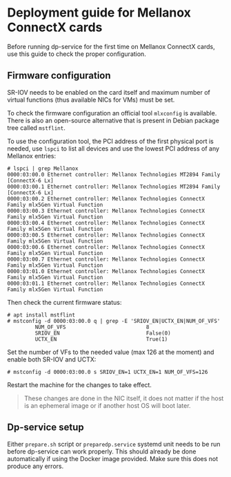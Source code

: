 # Deployment guide for Mellanox ConnectX cards
Before running dp-service for the first time on Mellanox ConnectX cards, use this guide to check the proper configuration.


## Firmware configuration
SR-IOV needs to be enabled on the card itself and maximum number of virtual functions (thus available NICs for VMs) must be set.

To check the firmware configuration an official tool `mlxconfig` is available. There is also an open-source alternative that is present in Debian package tree called `mstflint`.

To use the configuration tool, the PCI address of the first physical port is needed, use `lspci` to list all devices and use the lowest PCI address of any Mellanox entries:
```
# lspci | grep Mellanox
0000:03:00.0 Ethernet controller: Mellanox Technologies MT2894 Family [ConnectX-6 Lx]
0000:03:00.1 Ethernet controller: Mellanox Technologies MT2894 Family [ConnectX-6 Lx]
0000:03:00.2 Ethernet controller: Mellanox Technologies ConnectX Family mlx5Gen Virtual Function
0000:03:00.3 Ethernet controller: Mellanox Technologies ConnectX Family mlx5Gen Virtual Function
0000:03:00.4 Ethernet controller: Mellanox Technologies ConnectX Family mlx5Gen Virtual Function
0000:03:00.5 Ethernet controller: Mellanox Technologies ConnectX Family mlx5Gen Virtual Function
0000:03:00.6 Ethernet controller: Mellanox Technologies ConnectX Family mlx5Gen Virtual Function
0000:03:00.7 Ethernet controller: Mellanox Technologies ConnectX Family mlx5Gen Virtual Function
0000:03:01.0 Ethernet controller: Mellanox Technologies ConnectX Family mlx5Gen Virtual Function
0000:03:01.1 Ethernet controller: Mellanox Technologies ConnectX Family mlx5Gen Virtual Function
```

Then check the current firmware status:
```
# apt install mstflint
# mstconfig -d 0000:03:00.0 q | grep -E 'SRIOV_EN|UCTX_EN|NUM_OF_VFS'
         NUM_OF_VFS                          8
         SRIOV_EN                            False(0)
         UCTX_EN                             True(1)
```

Set the number of VFs to the needed value (max 126 at the moment) and enable both SR-IOV and UCTX:
```
# mstconfig -d 0000:03:00.0 s SRIOV_EN=1 UCTX_EN=1 NUM_OF_VFS=126
```
Restart the machine for the changes to take effect.
> These changes are done in the NIC itself, it does not matter if the host is an ephemeral image or if another host OS will boot later.


## Dp-service setup
Either `prepare.sh` script or `preparedp.service` systemd unit needs to be run before dp-service can work properly. This should already be done automatically if using the Docker image provided. Make sure this does not produce any errors.
